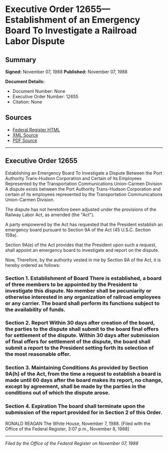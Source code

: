 # Executive Order 12655—Establishment of an Emergency Board To Investigate a Railroad Labor Dispute

## Summary

**Signed:** November 07, 1988
**Published:** November 07, 1988

**Document Details:**
- Document Number: None
- Executive Order Number: 12655
- Citation: None

## Sources
- [Federal Register HTML](https://www.presidency.ucsb.edu/documents/executive-order-12655-establishment-emergency-board-investigate-railroad-labor-dispute)
- [XML Source](None)
- [PDF Source](None)

---

## Executive Order 12655

Establishing an Emergency Board To Investigate a Dispute Between the Port Authority Trans-Hudson Corporation and Certain of Its Employees Represented by the Transportation Communications Union-Carmen Division
A dispute exists between the Port Authority Trans-Hudson Corporation and certain of its employees represented by the Transportation Communications Union-Carmen Division.

The dispute has not heretofore been adjusted under the provisions of the Railway Labor Act, as amended (the "Act").

A party empowered by the Act has requested that the President establish an emergency board pursuant to Section 9A of the Act (45 U.S.C. Section 159a).

Section 9A(e) of the Act provides that the President upon such a request, shall appoint an emergency board to investigate and report on the dispute.

Now, Therefore, by the authority vested in me by Section 9A of the Act, it is hereby ordered as follows:
### Section 1. Establishment of Board There is established, a board of three members to be appointed by the President to investigate this dispute. No member shall be pecuniarily or otherwise interested in any organization of railroad employees or any carrier. The board shall perform its functions subject to the availability of funds.

### Section 2. Report Within 30 days after creation of the board, the parties to the dispute shall submit to the board final offers for settlement of the dispute. Within 30 days after submission of final offers for settlement of the dispute, the board shall submit a report to the President setting forth its selection of the most reasonable offer.

### Section 3. Maintaining Conditions As provided by Section 9A(h) of the Act, from the time a request to establish a board is made until 60 days after the board makes its report, no change, except by agreement, shall be made by the parties in the conditions out of which the dispute arose.

### Section 4. Expiration The board shall terminate upon the submission of the report provided for in Section 2 of this Order.

RONALD REAGAN
The White House,
November 7, 1988.
[Filed with the Office of the Federal Register, 3:07 p.m., November 8, 1988]

---

*Filed by the Office of the Federal Register on November 07, 1988*
